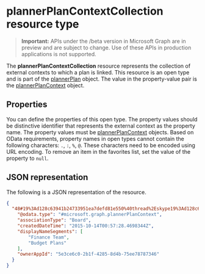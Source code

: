 # plannerPlanContextCollection resource type

> **Important:** APIs under the /beta version in Microsoft Graph are in preview and are subject to change. Use of these APIs in production applications is not supported.


The **plannerPlanContextCollection** resource represents the collection of external contexts to which a plan is linked. This resource is an open type and is part of the [plannerPlan](plannerPlan.md) object. The value in the property-value pair is the [plannerPlanContext](plannerPlanContext.md) object.


## Properties
You can define the properties of this open type. The property values should be distinctive identifier that represents the external context as the property name. 
The property values must be [plannerPlanContext](plannerPlanContext.md) objects. Based on OData requirements, property names in open types cannot contain the following characters: `.`, `:`, `%`, `@`. These characters need to be encoded using URL encoding. To remove an item in the favorites list, set the value of the property to `null`.

## JSON representation

The following is a JSON representation of the resource.

<!-- {
  "blockType": "resource",
  "optionalProperties": [

  ],
  "@odata.type": "microsoft.graph.plannerPlanContextCollection"
}-->

```json
{
  "48#19%3Ad128c63941b24733951ea7defd81e550%40thread%2Eskype19%3Ad128c63941b24733951ea7defd81e550%40thread%2Eskype": {
    "@odata.type": "#microsoft.graph.plannerPlanContext",
    "associationType": "Board",
    "createdDateTime": "2015-10-14T00:57:28.4698344Z",
    "displayNameSegments": [
        "Finance Team",
        "Budget Plans"
    ],
    "ownerAppId": "5e3ce6c0-2b1f-4285-8d4b-75ee78787346"
  }
}
```

<!-- uuid: 8fcb5dbc-d5aa-4681-8e31-b001d5168d79
2015-10-25 14:57:30 UTC -->
<!-- {
  "type": "#page.annotation",
  "description": "plannerPlanContextCollection resource",
  "keywords": "",
  "section": "documentation",
  "tocPath": ""
}-->
